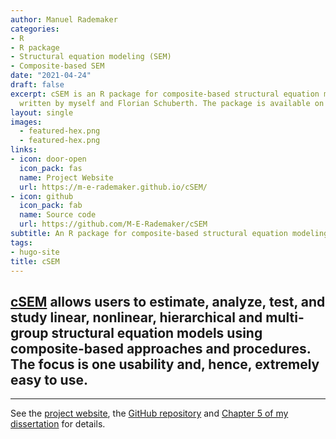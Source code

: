```yaml
---
author: Manuel Rademaker
categories:
- R
- R package
- Structural equation modeling (SEM)
- Composite-based SEM
date: "2021-04-24"
draft: false
excerpt: cSEM is an R package for composite-based structural equation modeling (SEM) 
  written by myself and Florian Schuberth. The package is available on CRAN.
layout: single
images:
  - featured-hex.png
  - featured-hex.png
links:
- icon: door-open
  icon_pack: fas
  name: Project Website
  url: https://m-e-rademaker.github.io/cSEM/
- icon: github
  icon_pack: fab
  name: Source code
  url: https://github.com/M-E-Rademaker/cSEM
subtitle: An R package for composite-based structural equation modeling (SEM)
tags:
- hugo-site
title: cSEM
---
```

## [cSEM](https://github.com/M-E-Rademaker/cSEM) allows users to estimate, analyze, test, and study linear, nonlinear, hierarchical and multi-group structural equation models using composite-based approaches and procedures. The focus is one usability and, hence, extremely easy to use.
---

See the [project website](https://m-e-rademaker.github.io/cSEM/), 
the [GitHub repository](https://github.com/M-E-Rademaker/cSEM) and 
[Chapter 5 of my dissertation](https://opus.bibliothek.uni-wuerzburg.de/opus4-wuerzburg/frontdoor/deliver/index/docId/21593/file/Rademaker_Manuel_Dissertation.pdf) for details.